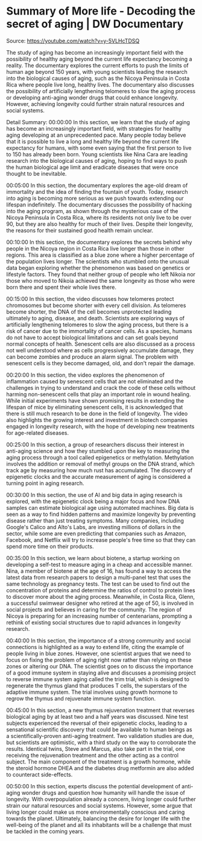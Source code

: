 # Summary of More life - Decoding the secret of aging | DW Documentary

Source: https://youtube.com/watch?v=y-5VLHcTDSQ

The study of aging has become an increasingly important field with the possibility of healthy aging beyond the current life expectancy becoming a reality. The documentary explores the current efforts to push the limits of human age beyond 150 years, with young scientists leading the research into the biological causes of aging, such as the Nicoya Peninsula in Costa Rica where people live long, healthy lives. The documentary also discusses the possibility of artificially lengthening telomeres to slow the aging process or developing anti-aging wonder drugs that could enhance longevity. However, achieving longevity could further strain natural resources and social systems.

Detail Summary: 
00:00:00
In this section, we learn that the study of aging has become an increasingly important field, with strategies for healthy aging developing at an unprecedented pace. Many people today believe that it is possible to live a long and healthy life beyond the current life expectancy for humans, with some even saying that the first person to live to 150 has already been born. Young scientists like Nina Cara are leading research into the biological causes of aging, hoping to find ways to push the human biological age limit and eradicate diseases that were once thought to be inevitable.

00:05:00
In this section, the documentary explores the age-old dream of immortality and the idea of finding the fountain of youth. Today, research into aging is becoming more serious as we push towards extending our lifespan indefinitely. The documentary discusses the possibility of hacking into the aging program, as shown through the mysterious case of the Nicoya Peninsula in Costa Rica, where its residents not only live to be over 90, but they are also healthy for much of their lives. Despite their longevity, the reasons for their sustained good health remain unclear.

00:10:00
In this section, the documentary explores the secrets behind why people in the Nicoya region in Costa Rica live longer than those in other regions. This area is classified as a blue zone where a higher percentage of the population lives longer. The scientists who stumbled onto the unusual data began exploring whether the phenomenon was based on genetics or lifestyle factors. They found that neither group of people who left Nikoia nor those who moved to Nikoia achieved the same longevity as those who were born there and spent their whole lives there.

00:15:00
In this section, the video discusses how telomeres protect chromosomes but become shorter with every cell division. As telomeres become shorter, the DNA of the cell becomes unprotected leading ultimately to aging, disease, and death. Scientists are exploring ways of artificially lengthening telomeres to slow the aging process, but there is a risk of cancer due to the immortality of cancer cells. As a species, humans do not have to accept biological limitations and can set goals beyond normal concepts of health. Senescent cells are also discussed as a process not well understood where as cells progressively accumulate damage, they can become zombies and produce an alarm signal. The problem with senescent cells is they become damaged, old, and don't repair the damage.

00:20:00
In this section, the video explores the phenomenon of inflammation caused by senescent cells that are not eliminated and the challenges in trying to understand and crack the code of these cells without harming non-senescent cells that play an important role in wound healing. While initial experiments have shown promising results in extending the lifespan of mice by eliminating senescent cells, it is acknowledged that there is still much research to be done in the field of longevity. The video also highlights the growing interest and investment in biotech companies engaged in longevity research, with the hope of developing new treatments for age-related diseases.

00:25:00
In this section, a group of researchers discuss their interest in anti-aging science and how they stumbled upon the key to measuring the aging process through a tool called epigenetics or methylation. Methylation involves the addition or removal of methyl groups on the DNA strand, which track age by measuring how much rust has accumulated. The discovery of epigenetic clocks and the accurate measurement of aging is considered a turning point in aging research.

00:30:00
In this section, the use of AI and big data in aging research is explored, with the epigenetic clock being a major focus and how DNA samples can estimate biological age using automated machines. Big data is seen as a way to find hidden patterns and maximize longevity by preventing disease rather than just treating symptoms. Many companies, including Google's Calico and Alto's Labs, are investing millions of dollars in the sector, while some are even predicting that companies such as Amazon, Facebook, and Netflix will try to increase people's free time so that they can spend more time on their products.

00:35:00
In this section, we learn about biotene, a startup working on developing a self-test to measure aging in a cheap and accessible manner. Nina, a member of biotene at the age of 16, has found a way to access the latest data from research papers to design a multi-panel test that uses the same technology as pregnancy tests. The test can be used to find out the concentration of proteins and determine the ratios of control to protein lines to discover more about the aging process. Meanwhile, in Costa Rica, Glenn, a successful swimwear designer who retired at the age of 50, is involved in social projects and believes in caring for the community. The region of Nicoya is preparing for an increasing number of centenarians, prompting a rethink of existing social structures due to rapid advances in longevity research.

00:40:00
In this section, the importance of a strong community and social connections is highlighted as a way to extend life, citing the example of people living in blue zones. However, one scientist argues that we need to focus on fixing the problem of aging right now rather than relying on these zones or altering our DNA. The scientist goes on to discuss the importance of a good immune system in staying alive and discusses a promising project to reverse immune system aging called the trim trial, which is designed to regenerate the thymus gland that produces T cells, the superstars of the adaptive immune system. The trial involves using growth hormone to regrow the thymus and rejuvenate immune system function.

00:45:00
In this section, a new thymus rejuvenation treatment that reverses biological aging by at least two and a half years was discussed. Nine test subjects experienced the reversal of their epigenetic clocks, leading to a sensational scientific discovery that could be available to human beings as a scientifically-proven anti-aging treatment. Two validation studies are due, but scientists are optimistic, with a third study on the way to corroborate the results. Identical twins, Steve and Marcus, also take part in the trial, one receiving the rejuvenation treatment and the other acting as a control subject. The main component of the treatment is a growth hormone, while the steroid hormone DHEA and the diabetes drug metformin are also added to counteract side-effects.

00:50:00
In this section, experts discuss the potential development of anti-aging wonder drugs and question how humanity will handle the issue of longevity. With overpopulation already a concern, living longer could further strain our natural resources and social systems. However, some argue that living longer could make us more environmentally conscious and caring towards the planet. Ultimately, balancing the desire for longer life with the well-being of the planet and all its inhabitants will be a challenge that must be tackled in the coming years.

